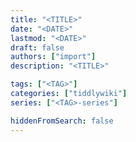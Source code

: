 ```yaml
---
title: "<TITLE>"
date: "<DATE>"
lastmod: "<DATE>"
draft: false
authors: ["import"]
description: "<TITLE>"

tags: ["<TAG>"]
categories: ["tiddlywiki"]
series: ["<TAG>-series"]

hiddenFromSearch: false
---
```


